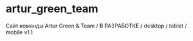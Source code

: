 # artur_green_team
Сайт команды Artur Green &amp; Team / В РАЗРАБОТКЕ / desktop / tablet / mobile v1.1
